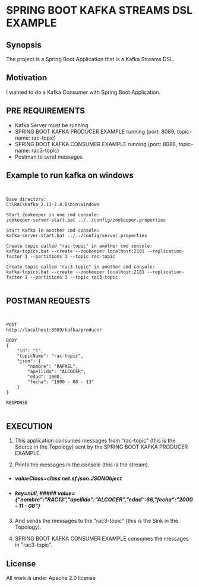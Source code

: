 # SPRING BOOT KAFKA STREAMS DSL EXAMPLE

## Synopsis

The project is a Spring Boot Application that is a Kafka Streams DSL.

## Motivation

I wanted to do a Kafka Consumer with Spring Boot Application.

## PRE REQUIREMENTS

- Kafka Server must be running
- SPRING BOOT KAFKA PRODUCER EXAMPLE running (port: 8089, topic-name: rac-topic)
- SPRING BOOT KAFKA CONSUMER EXAMPLE running (port: 8088, topic-name: rac3-topic)
- Postman to send messages

## Example to run kafka on windows

<pre><code>

Base directory:
C:\RAC\kafka_2.13-2.4.0\bin\windows

Start Zookeeper in one cmd console:
zookeeper-server-start.bat ../../config/zookeeper.properties

Start Kafka in another cmd console:
kafka-server-start.bat ../../config/server.properties

Create topic called "rac-topic" in another cmd console:
kafka-topics.bat --create --zookeeper localhost:2181 --replication-factor 1 --partitions 1 --topic rac-topic

Create topic called "rac3-topic" in another cmd console:
kafka-topics.bat --create --zookeeper localhost:2181 --replication-factor 1 --partitions 1 --topic rac3-topic

</code></pre>

## POSTMAN REQUESTS

<pre><code>

POST
http://localhost:8089/kafka/producer

BODY
{
	"id": "1",
	"topicName": "rac-topic",
	"json": {
		"nombre": "RAFAEL",
		"apellido": "ALCOCER",
		"edad": 1000,
		"fecha": "1900 - 08 - 13"
	}
}

RESPONSE

</code></pre>

## EXECUTION
1) This application consumes messages from "rac-topic" (this is the Source in the Topology) sent by the SPRING BOOT KAFKA PRODUCER EXAMPLE.

2) Prints the messages in the console (this is the stream).
- ##### valueClass=class net.sf.json.JSONObject
- ##### key=null, ##### value={"nombre":"RAC13","apellido":"ALCOCER","edad":66,"fecha":"2000 - 11 - 08"}

3) And sends the messages to the "rac3-topic" (this is the Sink in the Topology).

4) SPRING BOOT KAFKA CONSUMER EXAMPLE consumes the messages in "rac3-topic".

## License

All work is under Apache 2.0 license